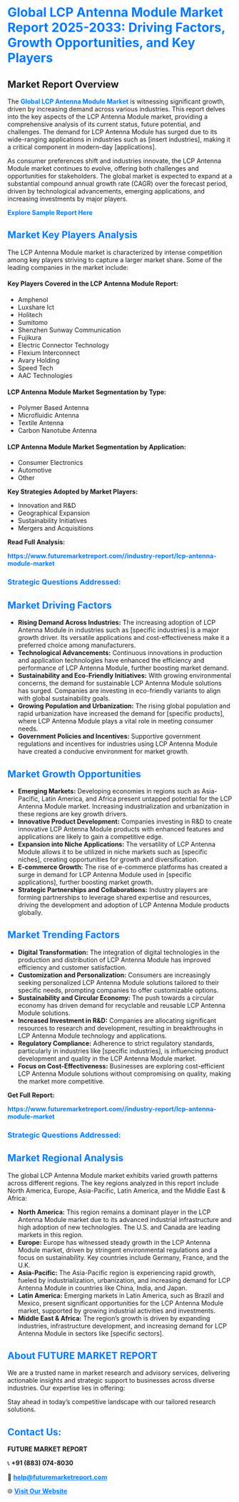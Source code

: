 <h1 style="color: #007BFF;">Global LCP Antenna Module Market Report 2025-2033: Driving Factors, Growth Opportunities, and Key Players</h1>

<section id="overview">
<h2>Market Report Overview</h2>
<p>The <a href="https://www.futuremarketreport.com//industry-report/lcp-antenna-module-market" style="color: #007BFF; text-decoration: none;"><strong>Global LCP Antenna Module Market</strong></a> is witnessing significant growth, driven by increasing demand across various industries. This report delves into the key aspects of the LCP Antenna Module market, providing a comprehensive analysis of its current status, future potential, and challenges. The demand for LCP Antenna Module has surged due to its wide-ranging applications in industries such as [insert industries], making it a critical component in modern-day [applications].</p>
<p>As consumer preferences shift and industries innovate, the LCP Antenna Module market continues to evolve, offering both challenges and opportunities for stakeholders. The global market is expected to expand at a substantial compound annual growth rate (CAGR) over the forecast period, driven by technological advancements, emerging applications, and increasing investments by major players.</p>
</section>

<section id="overview">
<p><a href="https://www.futuremarketreport.com//request-sample/reportId=75864" style="color: #007BFF; text-decoration: none;"><strong>Explore Sample Report Here</strong></a></p>
</section>

<section id="key-players">
<h2 style="color: #007BFF;">Market Key Players Analysis</h2>
<p>The LCP Antenna Module market is characterized by intense competition among key players striving to capture a larger market share. Some of the leading companies in the market include:</p>
<h4>Key Players Covered in the LCP Antenna Module Report:</h4>
<ul><li>Amphenol</li><li>Luxshare Ict</li><li>Holitech</li><li>Sumitomo</li><li>Shenzhen Sunway Communication</li><li>Fujikura</li><li>Electric Connector Technology</li><li>Flexium Interconnect</li><li>Avary Holding</li><li>Speed Tech</li><li>AAC Technologies</li></ul>
<h4>LCP Antenna Module Market Segmentation by Type:</h4>
<ul><li>Polymer Based Antenna</li><li>Microfluidic Antenna</li><li>Textile Antenna</li><li>Carbon Nanotube Antenna</li></ul>

<h4>LCP Antenna Module Market Segmentation by Application:</h4>
<ul><li>Consumer Electronics</li><li>Automotive</li><li>Other</li></ul>
<p><strong>Key Strategies Adopted by Market Players:</strong></p>
<ul>
<li>Innovation and R&D</li>
<li>Geographical Expansion</li>
<li>Sustainability Initiatives</li>
<li>Mergers and Acquisitions</li>
</ul>
</section>

<section>
<p><strong>Read Full Analysis: </strong></p><a href="https://www.futuremarketreport.com//industry-report/lcp-antenna-module-market" style="color: #007BFF; text-decoration: none;"><strong>https://www.futuremarketreport.com//industry-report/lcp-antenna-module-market</strong></a>
<h3 style="color: #007BFF;">Strategic Questions Addressed:</h3>
</section>

<section id="driving-factors">
<h2 style="color: #007BFF;">Market Driving Factors</h2>
<ul>
<li><strong>Rising Demand Across Industries:</strong> The increasing adoption of LCP Antenna Module in industries such as [specific industries] is a major growth driver. Its versatile applications and cost-effectiveness make it a preferred choice among manufacturers.</li>
<li><strong>Technological Advancements:</strong> Continuous innovations in production and application technologies have enhanced the efficiency and performance of LCP Antenna Module, further boosting market demand.</li>
<li><strong>Sustainability and Eco-Friendly Initiatives:</strong> With growing environmental concerns, the demand for sustainable LCP Antenna Module solutions has surged. Companies are investing in eco-friendly variants to align with global sustainability goals.</li>
<li><strong>Growing Population and Urbanization:</strong> The rising global population and rapid urbanization have increased the demand for [specific products], where LCP Antenna Module plays a vital role in meeting consumer needs.</li>
<li><strong>Government Policies and Incentives:</strong> Supportive government regulations and incentives for industries using LCP Antenna Module have created a conducive environment for market growth.</li>
</ul>
</section>

<section id="growth-opportunities">
<h2 style="color: #007BFF;">Market Growth Opportunities</h2>
<ul>
<li><strong>Emerging Markets:</strong> Developing economies in regions such as Asia-Pacific, Latin America, and Africa present untapped potential for the LCP Antenna Module market. Increasing industrialization and urbanization in these regions are key growth drivers.</li>
<li><strong>Innovative Product Development:</strong> Companies investing in R&D to create innovative LCP Antenna Module products with enhanced features and applications are likely to gain a competitive edge.</li>
<li><strong>Expansion into Niche Applications:</strong> The versatility of LCP Antenna Module allows it to be utilized in niche markets such as [specific niches], creating opportunities for growth and diversification.</li>
<li><strong>E-commerce Growth:</strong> The rise of e-commerce platforms has created a surge in demand for LCP Antenna Module used in [specific applications], further boosting market growth.</li>
<li><strong>Strategic Partnerships and Collaborations:</strong> Industry players are forming partnerships to leverage shared expertise and resources, driving the development and adoption of LCP Antenna Module products globally.</li>
</ul>
</section>

<section id="trending-factors">
<h2 style="color: #007BFF;">Market Trending Factors</h2>
<ul>
<li><strong>Digital Transformation:</strong> The integration of digital technologies in the production and distribution of LCP Antenna Module has improved efficiency and customer satisfaction.</li>
<li><strong>Customization and Personalization:</strong> Consumers are increasingly seeking personalized LCP Antenna Module solutions tailored to their specific needs, prompting companies to offer customizable options.</li>
<li><strong>Sustainability and Circular Economy:</strong> The push towards a circular economy has driven demand for recyclable and reusable LCP Antenna Module solutions.</li>
<li><strong>Increased Investment in R&D:</strong> Companies are allocating significant resources to research and development, resulting in breakthroughs in LCP Antenna Module technology and applications.</li>
<li><strong>Regulatory Compliance:</strong> Adherence to strict regulatory standards, particularly in industries like [specific industries], is influencing product development and quality in the LCP Antenna Module market.</li>
<li><strong>Focus on Cost-Effectiveness:</strong> Businesses are exploring cost-efficient LCP Antenna Module solutions without compromising on quality, making the market more competitive.</li>
</ul>
</section>

<section>
<p><strong>Get Full Report: </strong></p><a href="https://www.futuremarketreport.com//industry-report/lcp-antenna-module-market" style="color: #007BFF; text-decoration: none;"><strong>https://www.futuremarketreport.com//industry-report/lcp-antenna-module-market</strong></a>
<h3 style="color: #007BFF;">Strategic Questions Addressed:</h3>
</section>


<section id="regional-analysis">
<h2 style="color: #007BFF;">Market Regional Analysis</h2>
<p>The global LCP Antenna Module market exhibits varied growth patterns across different regions. The key regions analyzed in this report include North America, Europe, Asia-Pacific, Latin America, and the Middle East & Africa:</p>
<ul>
<li><strong>North America:</strong> This region remains a dominant player in the LCP Antenna Module market due to its advanced industrial infrastructure and high adoption of new technologies. The U.S. and Canada are leading markets in this region.</li>
<li><strong>Europe:</strong> Europe has witnessed steady growth in the LCP Antenna Module market, driven by stringent environmental regulations and a focus on sustainability. Key countries include Germany, France, and the U.K.</li>
<li><strong>Asia-Pacific:</strong> The Asia-Pacific region is experiencing rapid growth, fueled by industrialization, urbanization, and increasing demand for LCP Antenna Module in countries like China, India, and Japan.</li>
<li><strong>Latin America:</strong> Emerging markets in Latin America, such as Brazil and Mexico, present significant opportunities for the LCP Antenna Module market, supported by growing industrial activities and investments.</li>
<li><strong>Middle East & Africa:</strong> The region’s growth is driven by expanding industries, infrastructure development, and increasing demand for LCP Antenna Module in sectors like [specific sectors].</li>
</ul>
</section>

<footer>
<h2 style="color: #007BFF;">About FUTURE MARKET REPORT</h2>
<p>We are a trusted name in market research and advisory services, delivering actionable insights and strategic support to businesses across diverse industries. Our expertise lies in offering:</p>

<p>Stay ahead in today’s competitive landscape with our tailored research solutions.</p>

<h2 style="color: #007BFF;">Contact Us:</h2>
<p><strong>FUTURE MARKET REPORT</strong></p>
<p>📞 <strong>+91 (883) 074-8030</strong></p>
<p>📧 <strong><a href="mailto:help@futuremarketreport.com" style="color: #007BFF;">help@futuremarketreport.com</a></strong></p>
<p>🌐 <strong><a href="https://www.futuremarketreport.com/" style="color: #007BFF;">Visit Our Website</a></strong></p>
</footer>